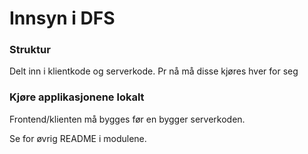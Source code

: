 Innsyn i DFS
=============

### Struktur
Delt inn i klientkode og serverkode. Pr nå må disse kjøres hver for seg

### Kjøre applikasjonene lokalt

Frontend/klienten må bygges før en bygger serverkoden.

Se for øvrig README i modulene.